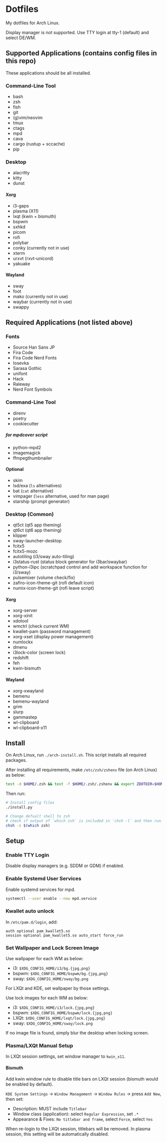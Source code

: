 # Dotfiles

My dotfiles for Arch Linux.

Display manager is not supported.
Use TTY login at tty-1 (default) and select DE/WM.

## Supported Applications (contains config files in this repo)

These applications should be all installed.

### Command-Line Tool

- bash
- zsh
- fish
- git
- (g)vim/neovim
- tmux
- ctags
- mpd
- cava
- cargo (rustup + sccache)
- pip

### Desktop

- alacritty
- kitty
- dunst

#### Xorg

- i3-gaps
- plasma (X11)
- lxqt (kwin + bismuth)
- bspwm
- sxhkd
- picom
- rofi
- polybar
- conky (currently not in use)
- xterm
- urxvt (rxvt-unicord)
- yakuake

#### Wayland

- sway
- foot
- mako (currently not in use)
- waybar (currently not in use)
- swappy

## Required Applications (not listed above)

### Fonts

- Source Han Sans JP
- Fira Code
- Fira Code Nerd Fonts
- Iosevka
- Sarasa Gothic
- unifont
- Hack
- Raleway
- Nerd Font Symbols

### Command-Line Tool

- direnv
- poetry
- cookiecutter

##### for mpdcover script

- python-mpd2
- imagemagick
- ffmpegthumbnailer

#### Optional

- skim
- lsd/exa (`ls` alternatives)
- bat (`cat` alternative)
- vimpager (`less` alternative, used for man page)
- starship (prompt generator)

### Desktop (Common)

- qt5ct (qt5 app theming)
- qt6ct (qt6 app theming)
- klipper
- sway-launcher-desktop
- fcitx5
- fcitx5-mozc
- autotiling (i3/sway auto-tiling)
- i3status-rust (status block generator for i3bar/swaybar)
- python-i3ipc (scratchpad control and add workspace function for i3/sway)
- pulsemixer (volume check/fix)
- zafiro-icon-theme-git (rofi default icon)
- numix-icon-theme-git (rofi leave script)

#### Xorg

- xorg-server
- xorg-xinit
- xdotool
- wmctrl (check current WM)
- kwallet-pam (password management)
- xorg-xset (display power management)
- numlockx
- dmenu
- i3lock-color (screen lock)
- redshift
- feh
- kwin-bismuth

#### Wayland

- xorg-xwayland
- bemenu
- bemenu-wayland
- grim
- slurp
- gammastep
- wl-clipboard
- wl-clipboard-x11

## Install

On Arch Linux, run `./arch-install.sh`.
This script installs all required packages.

After installing all requirements, make `/etc/zsh/zshenv` file (on Arch Linux) as below:

```zsh
test -d $HOME/.zsh && test -f $HOME/.zsh/.zshenv && export ZDOTDIR=$HOME/.zsh
```

Then run:

```sh
# Install config files
./install.py

# Change defualt shell to zsh
# check if output of `which zsh` is included in `chsh -l` and then run:
chsh -s $(which zsh)
```

## Setup

### Enable TTY Login

Disable display managers (e.g. SDDM or GDM) if enabled.

### Enable Systemd User Services

Enable systemd services for mpd.

```sh
systemctl --user enable --now mpd.service
```

### Kwallet auto unlock

In `/etc/pam.d/login`, add:

```
auth optional pam_kwallet5.so
session optional pam_kwallet5.so auto_start force_run
```

### Set Wallpaper and Lock Screen Image

Use wallpaper for each WM as below:

- i3: `$XDG_CONFIG_HOME/i3/bg.{jpg,png}`
- bspwm: `$XDG_CONFIG_HOME/bspwm/bg.{jpg,png}`
- sway: `$XDG_CONFIG_HOME/sway/bg.png`

For LXQt and KDE, set wallpaper by those settings.

Use lock images for each WM as below:

- i3: `$XDG_CONFIG_HOME/i3/lock.{jpg,png}`
- bspwm: `$XDG_CONFIG_HOME/bspwm/lock.{jpg,png}`
- LXQt: `$XDG_CONFIG_HOME/lxqt/lock.{jpg,png}`
- sway: `$XDG_CONFIG_HOME/sway/lock.png`

If no image file is found, simply blur the desktop when locking screen.

### Plasma/LXQt Manual Setup

In LXQt session settings, set window manager to `kwin_x11`.

#### Bismuth

Add kwin window rule to disable title bars on LXQt session (bismuth would be enabled by default).

`KDE System Settings` -> `Window Management` -> `Window Rules` -> press `Add New`, then set:

- Description: MUST include `Titlebar`
- Window class (application): select `Regular Expression`, set `.*`
- Appearance & Fixes: `No titlebar and frame`, select `Force`, select `Yes`

When re-login to the LXQt session, titlebars will be removed.
In plasma session, this setting will be automatically disabled.
